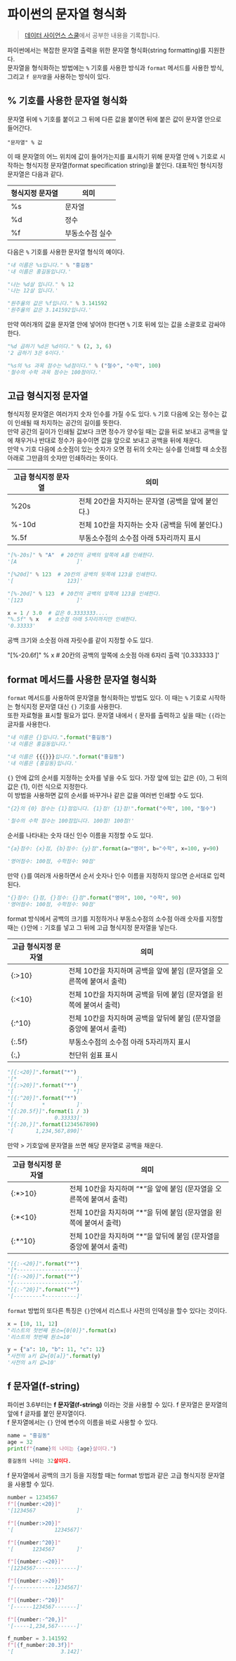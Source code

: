 # 파이썬의 문자열 형식화
> [데이터 사이언스 스쿨](https://datascienceschool.net/01%20python/02.04%20%ED%8C%8C%EC%9D%B4%EC%8D%AC%EC%9D%98%20%EB%AC%B8%EC%9E%90%EC%97%B4%20%ED%98%95%EC%8B%9D%ED%99%94.html)에서 공부한 내용을 기록합니다.  

파이썬에서는 복잡한 문자열 출력을 위한 문자열 형식화(string formatting)를 지원한다.  
문자열을 형식화하는 방법에는 `%` 기호를 사용한 방식과 `format` 메서드를 사용한 방식, 그리고 `f 문자열`을 사용하는 방식이 있다.

## % 기호를 사용한 문자열 형식화
문자열 뒤에 `%` 기호를 붙이고 그 뒤에 다른 값을 붙이면 뒤에 붙은 값이 문자열 안으로 들어간다.

```
"문자열" % 값
```

이 때 문자열의 어느 위치에 값이 들어가는지를 표시하기 위해 문자열 안에 `%` 기호로 시작하는 형식지정 문자열(format specification string)을 붙인다. 대표적인 형식지정 문자열은 다음과 같다.

| 형식지정 문자열 | 의미 |
|-----------------|------|
| %s | 문자열 |
| %d | 정수 |
| %f | 부동소수점 실수|

다음은 `%` 기호를 사용한 문자열 형식의 예이다.

```python
"내 이름은 %s입니다." % "홍길동"
'내 이름은 홍길동입니다.'

"나는 %d살 입니다." % 12
'나는 12살 입니다.'

"원주율의 값은 %f입니다." % 3.141592
'원주율의 값은 3.141592입니다.'
```

만약 여러개의 값을 문자열 안에 넣어야 한다면 `%` 기호 뒤에 있는 값을 소괄호로 감싸야 한다.

```python
"%d 곱하기 %d은 %d이다." % (2, 3, 6)
'2 곱하기 3은 6이다.'

"%s의 %s 과목 점수는 %d점이다." % ("철수", "수학", 100)
'철수의 수학 과목 점수는 100점이다.'
```

## 고급 형식지정 문자열
형식지정 문자열은 여러가지 숫자 인수를 가질 수도 있다. `%` 기호 다음에 오는 정수는 값이 인쇄될 때 차지하는 공간의 길이를 뜻한다.  
만약 공간의 길이가 인쇄될 값보다 크면 정수가 양수일 때는 값을 뒤로 보내고 공백을 앞에 채우거나 반대로 정수가 음수이면 값을 앞으로 보내고 공백을 뒤에 채운다.  
만약 `%` 기호 다음에 소숫점이 있는 숫자가 오면 점 뒤의 숫자는 실수를 인쇄할 때 소숫점 아래로 그만큼의 숫자만 인쇄하라는 뜻이다.

| 고급 형식지정 문자열 | 의미 |
|----------------------|------|
| %20s | 전체 20칸을 차지하는 문자열 (공백을 앞에 붙인다.) |
| %-10d | 전체 10칸을 차지하는 숫자 (공백을 뒤에 붙인다.) |
| %.5f | 부동소수점의 소수점 아래 5자리까지 표시 |

```python
"[%-20s]" % "A"  # 20칸의 공백의 앞쪽에 A를 인쇄한다.
'[A                   ]'

"[%20d]" % 123  # 20칸의 공백의 뒷쪽에 123을 인쇄한다.
'[                 123]'

"[%-20d]" % 123  # 20칸의 공백의 앞쪽에 123을 인쇄한다.
'[123                 ]'

x = 1 / 3.0  # 값은 0.3333333....
"%.5f" % x   # 소숫점 아래 5자리까지만 인쇄한다.
'0.33333'
```
공백 크기와 소숫점 아래 자릿수를 같이 지정할 수도 있다.

"[%-20.6f]" % x  # 20칸의 공백의 앞쪽에 소숫점 아래 6자리 출력
'[0.333333            ]'

## format 메서드를 사용한 문자열 형식화
`format` 메서드를 사용하여 문자열을 형식화하는 방법도 있다. 이 때는 `%` 기호로 시작하는 형식지정 문자열 대신 `{}` 기호를 사용한다.  
또한 자료형을 표시할 필요가 없다. 문자열 내에서 `{` 문자를 출력하고 싶을 때는 `{{`라는 글자를 사용한다.

```python
"내 이름은 {}입니다.".format("홍길동")
'내 이름은 홍길동입니다.'

"내 이름은 {{{}}}입니다.".format("홍길동")
'내 이름은 {홍길동}입니다.'
```

`{}` 안에 값의 순서를 지정하는 숫자를 넣을 수도 있다. 가장 앞에 있는 값은 {0}, 그 뒤의 값은 {1}, 이런 식으로 지정한다.  
이 방법을 사용하면 값의 순서를 바꾸거나 같은 값을 여러번 인쇄할 수도 있다.

```python
"{2}의 {0} 점수는 {1}점입니다. {1}점! {1}점!".format("수학", 100, "철수")

'철수의 수학 점수는 100점입니다. 100점! 100점!'
```

순서를 나타내는 숫자 대신 인수 이름을 지정할 수도 있다.

```python
"{a}점수: {x}점, {b}점수: {y}점".format(a="영어", b="수학", x=100, y=90)

'영어점수: 100점, 수학점수: 90점'
```

만약 `{}`를 여러개 사용하면서 순서 숫자나 인수 이름을 지정하지 않으면 순서대로 입력된다.

```python
"{}점수: {}점, {}점수: {}점".format("영어", 100, "수학", 90)
'영어점수: 100점, 수학점수: 90점'
```

format 방식에서 공백의 크기를 지정하거나 부동소수점의 소수점 아래 숫자를 지정할 때는 `{}`안에 `:` 기호를 넣고 그 뒤에 고급 형식지정 문자열을 넣는다. 

| 고급 형식지정 문자열 | 의미 |
|----------------------|------|
| {:>10} | 전체 10칸을 차지하며 공백을 앞에 붙임 (문자열을 오른쪽에 붙여서 출력) |
| {:<10} | 전체 10칸을 차지하며 공백을 뒤에 붙임 (문자열을 왼쪽에 붙여서 출력) |
| {:^10} | 전체 10칸을 차지하며 공백을 앞뒤에 붙임 (문자열을 중앙에 붙여서 출력) |
| {:.5f} | 부동소수점의 소수점 아래 5자리까지 표시 |
| {:,} | 천단위 쉼표 표시 |

```python
"[{:<20}]".format("*")
'[*                   ]'
"[{:>20}]".format("*")
'[                   *]'
"[{:^20}]".format("*")
'[         *          ]'
"[{:20.5f}]".format(1 / 3)
'[             0.33333]'
"[{:20,}]".format(1234567890)
'[       1,234,567,890]'
```

만약 > 기호앞에 문자열을 쓰면 해당 문자열로 공백을 채운다.

| 고급 형식지정 문자열 | 의미 |
|----------------------|------|
| {:*>10} | 전체 10칸을 차지하며 “*”을 앞에 붙임 (문자열을 오른쪽에 붙여서 출력) |
| {:*<10} | 전체 10칸을 차지하며 “*”을 뒤에 붙임 (문자열을 왼쪽에 붙여서 출력) |
| {:*^10} | 전체 10칸을 차지하며 “*”을 앞뒤에 붙임 (문자열을 중앙에 붙여서 출력) |

```python
"[{:-<20}]".format("*")
'[*-------------------]'
"[{:->20}]".format("*")
'[-------------------*]'
"[{:-^20}]".format("*")
'[---------*----------]'
```

`format` 방법의 또다른 특징은 `{}`안에서 리스트나 사전의 인덱싱을 할수 있다는 것이다.

```python
x = [10, 11, 12]
"리스트의 첫번째 원소={0[0]}".format(x)
'리스트의 첫번째 원소=10'

y = {"a": 10, "b": 11, "c": 12}
"사전의 a키 값={0[a]}".format(y)
'사전의 a키 값=10'
```

## f 문자열(f-string)
파이썬 3.6부터는 **f 문자열(f-string)** 이라는 것을 사용할 수 있다. f 문자열은 문자열의 앞에 f 글자를 붙인 문자열이다.  
f 문자열에서는 `{}` 안에 변수의 이름을 바로 사용할 수 있다.

```python
name = "홍길동"
age = 32
print(f"{name}의 나이는 {age}살이다.")

홍길동의 나이는 32살이다.
```

f 문자열에서 공백의 크기 등을 지정할 때는 format 방법과 같은 고급 형식지정 문자열을 사용할 수 있다.

```python
number = 1234567
f"[{number:<20}]"
'[1234567             ]'

f"[{number:>20}]"
'[             1234567]'

f"[{number:^20}]"
'[      1234567       ]'

f"[{number:-<20}]"
'[1234567-------------]'

f"[{number:->20}]"
'[-------------1234567]'

f"[{number:-^20}]"
'[------1234567-------]'

f"[{number:-^20,}]"
'[-----1,234,567------]'

f_number = 3.141592
f"[{f_number:20.3f}]"
'[               3.142]'
```
